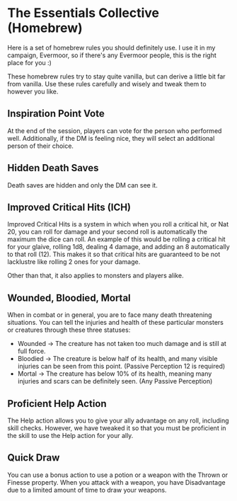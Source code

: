 # The Essentials Collective (Homebrew)
Here is a set of homebrew rules you should definitely use. I use it in my campaign, Evermoor, so if there's any Evermoor people, this is the right place for you :)

These homebrew rules try to stay quite vanilla, but can derive a little bit far from vanilla. Use these rules carefully and wisely and tweak them to however you like.

## Inspiration Point Vote
At the end of the session, players can vote for the person who performed well. Additionally, if the DM is feeling nice, they will select an additional person of their choice.

## Hidden Death Saves
Death saves are hidden and only the DM can see it.

## Improved Critical Hits (ICH)
Improved Critical Hits is a system in which when you roll a critical hit, or Nat 20, you can roll for damage and your second roll is automatically the maximum the dice can roll. An example of this would be rolling a critical hit for your glaive, rolling 1d8, dealing 4 damage, and adding an 8 automatically to that roll (12). This makes it so that critical hits are guaranteed to be not lacklustre like rolling 2 ones for your damage.

Other than that, it also applies to monsters and players alike.

## Wounded, Bloodied, Mortal
When in combat or in general, you are to face many death threatening situations. You can tell the injuries and health of these particular monsters or creatures through these three statuses:
- Wounded -> The creature has not taken too much damage and is still at full force.
- Bloodied -> The creature is below half of its health, and many visible injuries can be seen from this point. (Passive Perception 12 is required)
- Mortal -> The creature has below 10% of its health, meaning many injuries and scars can be definitely seen. (Any Passive Perception)

## Proficient Help Action
The Help action allows you to give your ally advantage on any roll, including skill checks. However, we have tweaked it so that you must be proficient in the skill to use the Help action for your ally.

## Quick Draw
You can use a bonus action to use a potion or a weapon with the Thrown or Finesse property. When you attack with a weapon, you have Disadvantage due to a limited amount of time to draw your weapons.